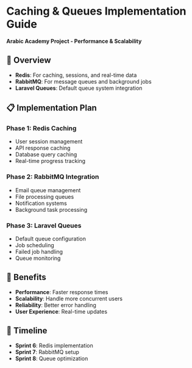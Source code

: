 # Caching & Queues Implementation Guide
**Arabic Academy Project - Performance & Scalability**

## 🚀 Overview
- **Redis**: For caching, sessions, and real-time data
- **RabbitMQ**: For message queues and background jobs
- **Laravel Queues**: Default queue system integration

## 📋 Implementation Plan

### Phase 1: Redis Caching
- User session management
- API response caching
- Database query caching
- Real-time progress tracking

### Phase 2: RabbitMQ Integration
- Email queue management
- File processing queues
- Notification systems
- Background task processing

### Phase 3: Laravel Queues
- Default queue configuration
- Job scheduling
- Failed job handling
- Queue monitoring

## 🎯 Benefits
- **Performance**: Faster response times
- **Scalability**: Handle more concurrent users
- **Reliability**: Better error handling
- **User Experience**: Real-time updates

## 📅 Timeline
- **Sprint 6**: Redis implementation
- **Sprint 7**: RabbitMQ setup
- **Sprint 8**: Queue optimization
